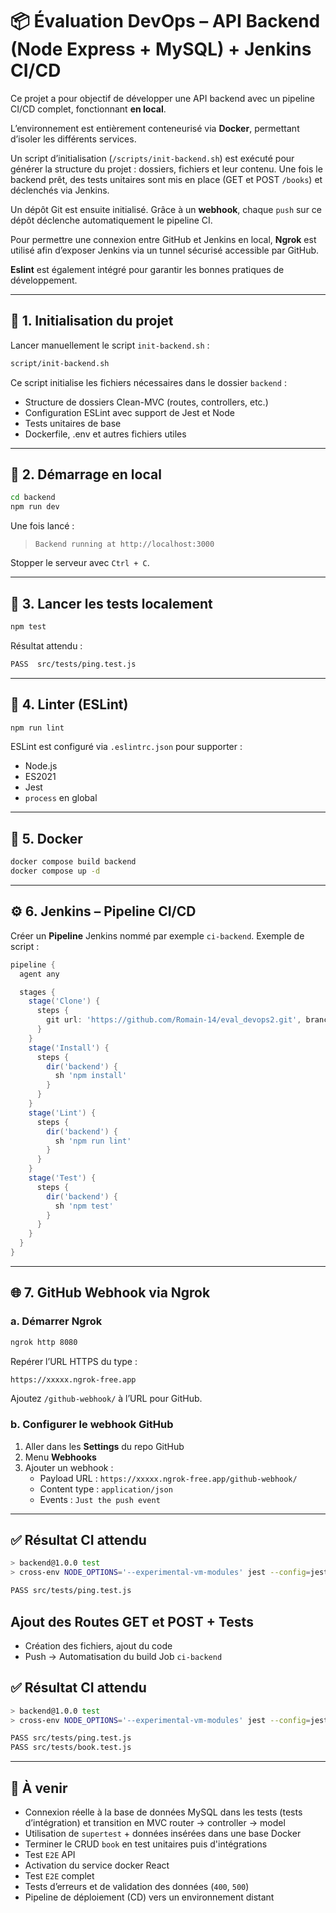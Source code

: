 # 📦 Évaluation DevOps – API Backend (Node Express + MySQL) + Jenkins CI/CD

Ce projet a pour objectif de développer une API backend avec un pipeline CI/CD complet, fonctionnant **en local**.

L’environnement est entièrement conteneurisé via **Docker**, permettant d’isoler les différents services.

Un script d’initialisation (`/scripts/init-backend.sh`) est exécuté pour générer la structure du projet : dossiers, fichiers et leur contenu. Une fois le backend prêt, des tests unitaires sont mis en place (GET et POST `/books`) et déclenchés via Jenkins.

Un dépôt Git est ensuite initialisé. Grâce à un **webhook**, chaque `push` sur ce dépôt déclenche automatiquement le pipeline CI.

Pour permettre une connexion entre GitHub et Jenkins en local, **Ngrok** est utilisé afin d’exposer Jenkins via un tunnel sécurisé accessible par GitHub.

**Eslint** est également intégré pour garantir les bonnes pratiques de développement.

---

## 🧱 1. Initialisation du projet

Lancer manuellement le script `init-backend.sh` :

```sh
script/init-backend.sh
```

Ce script initialise les fichiers nécessaires dans le dossier `backend` :

- Structure de dossiers Clean-MVC (routes, controllers, etc.)
- Configuration ESLint avec support de Jest et Node
- Tests unitaires de base
- Dockerfile, .env et autres fichiers utiles

---

## 🚀 2. Démarrage en local

```sh
cd backend
npm run dev
```

Une fois lancé :
> `Backend running at http://localhost:3000`

Stopper le serveur avec `Ctrl + C`.

---

## 🧪 3. Lancer les tests localement

```sh
npm test
```

Résultat attendu :

```sh
PASS  src/tests/ping.test.js
```

---

## 🧹 4. Linter (ESLint)

```sh
npm run lint
```

ESLint est configuré via `.eslintrc.json` pour supporter :

- Node.js
- ES2021
- Jest
- `process` en global

---

## 🐳 5. Docker

```sh
docker compose build backend
docker compose up -d
```

---

## ⚙️ 6. Jenkins – Pipeline CI/CD

Créer un **Pipeline** Jenkins nommé par exemple `ci-backend`. Exemple de script :

```groovy
pipeline {
  agent any

  stages {
    stage('Clone') {
      steps {
        git url: 'https://github.com/Romain-14/eval_devops2.git', branch: 'main'
      }
    }
    stage('Install') {
      steps {
        dir('backend') {
          sh 'npm install'
        }
      }
    }
    stage('Lint') {
      steps {
        dir('backend') {
          sh 'npm run lint'
        }
      }
    }
    stage('Test') {
      steps {
        dir('backend') {
          sh 'npm test'
        }
      }
    }
  }
}
```

---

## 🌐 7. GitHub Webhook via Ngrok

### a. Démarrer Ngrok

```sh
ngrok http 8080
```

Repérer l’URL HTTPS du type :

```sh
https://xxxxx.ngrok-free.app
```

Ajoutez `/github-webhook/` à l’URL pour GitHub.

### b. Configurer le webhook GitHub

1. Aller dans les **Settings** du repo GitHub
2. Menu **Webhooks**
3. Ajouter un webhook :
   - Payload URL : `https://xxxxx.ngrok-free.app/github-webhook/`
   - Content type : `application/json`
   - Events : `Just the push event`

---

## ✅ Résultat CI attendu

```sh
> backend@1.0.0 test
> cross-env NODE_OPTIONS='--experimental-vm-modules' jest --config=jest.config.mjs

PASS src/tests/ping.test.js
```

## Ajout des Routes GET et POST + Tests

- Création des fichiers, ajout du code
- Push -> Automatisation du build Job `ci-backend`

## ✅ Résultat CI attendu

```sh
> backend@1.0.0 test
> cross-env NODE_OPTIONS='--experimental-vm-modules' jest --config=jest.config.mjs

PASS src/tests/ping.test.js
PASS src/tests/book.test.js
```

---

## 🔮 À venir

- Connexion réelle à la base de données MySQL dans les tests (tests d’intégration) et transition en MVC router -> controller -> model
- Utilisation de `supertest` + données insérées dans une base Docker
- Terminer le CRUD `book` en test unitaires puis d'intégrations
- Test `E2E` API
- Activation du service docker React
- Test `E2E` complet
- Tests d’erreurs et de validation des données (`400`, `500`)
- Pipeline de déploiement (CD) vers un environnement distant
